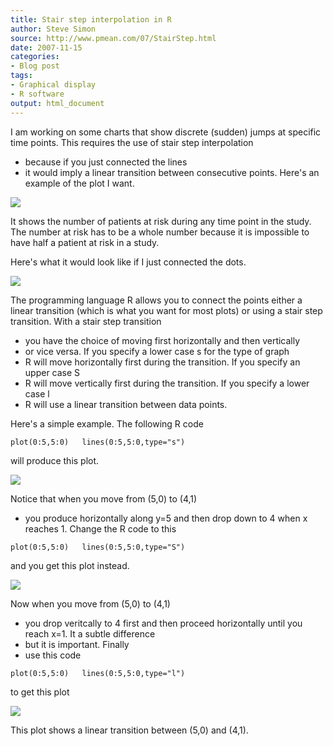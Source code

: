 ```yaml
---
title: Stair step interpolation in R
author: Steve Simon
source: http://www.pmean.com/07/StairStep.html
date: 2007-11-15
categories:
- Blog post
tags:
- Graphical display
- R software
output: html_document
---
```

I am working on some charts that show discrete (sudden) jumps at
specific time points. This requires the use of stair step
interpolation
- because if you just connected the lines
- it would imply
a linear transition between consecutive points. Here's an example of
the plot I want.

![](http://www.pmean.com/new-images/07/StairStep01.gif)

It shows the number of patients at risk during any time point in the
study. The number at risk has to be a whole number because it is
impossible to have half a patient at risk in a study.

Here's what it would look like if I just connected the dots.

![](http://www.pmean.com/new-images/07/StairStep02.gif)

The programming language R allows you to connect the points either a
linear transition (which is what you want for most plots) or using a
stair step transition. With a stair step transition
- you have the
choice of moving first horizontally and then vertically
- or vice
versa. If you specify a lower case s for the type of graph
- R will
move horizontally first during the transition. If you specify an upper
case S
- R will move vertically first during the transition. If you
specify a lower case l
- R will use a linear transition between data
points.

Here's a simple example. The following R code

`plot(0:5,5:0)   lines(0:5,5:0,type="s")`

will produce this plot.

![](http://www.pmean.com/new-images/07/StairStep03.gif)

Notice that when you move from (5,0) to (4,1)
- you produce
horizontally along y=5 and then drop down to 4 when x reaches 1.
Change the R code to this

`plot(0:5,5:0)   lines(0:5,5:0,type="S")`

and you get this plot instead.

![](http://www.pmean.com/new-images/07/StairStep04.gif)

Now when you move from (5,0) to (4,1)
- you drop veritcally to 4 first
and then proceed horizontally until you reach x=1. It a subtle
difference
- but it is important. Finally
- use this code

`plot(0:5,5:0)   lines(0:5,5:0,type="l")`

to get this plot

![](http://www.pmean.com/new-images/07/StairStep05.gif)

This plot shows a linear transition between (5,0) and (4,1).

